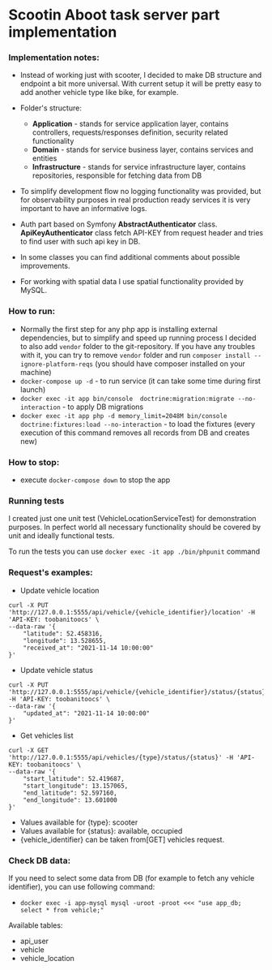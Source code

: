 # Scootin Aboot task server part implementation

### Implementation notes:

* Instead of working just with scooter, I decided to make DB structure and endpoint a bit more universal.
With current setup it will be pretty easy to add another vehicle type like bike, for example.

* Folder's structure:
  * **Application** - stands for service application layer, contains controllers, requests/responses definition, security related functionality
  * **Domain** - stands for service business layer, contains services and entities
  * **Infrastructure** - stands for service infrastructure layer, contains repositories, responsible for fetching data from DB

* To simplify development flow no logging functionality was provided, but for observability purposes in real production ready 
services it is very important to have an informative logs.

* Auth part based on Symfony **AbstractAuthenticator** class. **ApiKeyAuthenticator** class fetch API-KEY from request header
and tries to find user with such api key in DB.

* In some classes you can find additional comments about possible improvements.

* For working with spatial data I use spatial functionality provided by MySQL.

### How to run:

* Normally the first step for any php app is installing external dependencies, but to simplify and speed up running process
I decided to also add `vendor` folder to the git-repository. If you have any troubles with it, you can try to remove `vendor`
folder and run ```composer install --ignore-platform-reqs```  (you should have composer installed on your machine)
* ```docker-compose up -d``` - to run service (it can take some time during first launch)
* ```docker exec -it app bin/console  doctrine:migration:migrate --no-interaction``` - to apply DB migrations
* ```docker exec -it app php -d memory_limit=2048M bin/console doctrine:fixtures:load --no-interaction``` - to load the
  fixtures (every execution of this command removes all records from DB and creates new)

### How to stop:

* execute ```docker-compose down``` to stop the app

### Running tests

I created just one unit test (VehicleLocationServiceTest) for demonstration purposes. In perfect world all necessary
functionality should be covered by unit and ideally functional tests.

To run the tests you can use ```docker exec -it app ./bin/phpunit``` command

### Request's examples:

* Update vehicle location
```
curl -X PUT 'http://127.0.0.1:5555/api/vehicle/{vehicle_identifier}/location' -H 'API-KEY: toobanitoocs' \
--data-raw '{
    "latitude": 52.458316,
    "longitude": 13.528655,
    "received_at": "2021-11-14 10:00:00"
}'
```

* Update vehicle status
```
curl -X PUT 'http://127.0.0.1:5555/api/vehicle/{vehicle_identifier}/status/{status}' -H 'API-KEY: toobanitoocs' \
--data-raw '{
    "updated_at": "2021-11-14 10:00:00"
}'
```

* Get vehicles list
```
curl -X GET 'http://127.0.0.1:5555/api/vehicles/{type}/status/{status}' -H 'API-KEY: toobanitoocs' \
--data-raw '{
    "start_latitude": 52.419687,
    "start_longitude": 13.157065,
    "end_latitude": 52.597160,
    "end_longitude": 13.601000
}'
```

* Values available for {type}: scooter
* Values available for {status}: available, occupied
* {vehicle_identifier} can be taken from[GET] vehicles request.

### Check DB data:

If you need to select some data from DB (for example to fetch any vehicle identifier), you can use following command:
* ```docker exec -i app-mysql mysql -uroot -proot <<< "use app_db; select * from vehicle;"```

Available tables:
* api_user
* vehicle
* vehicle_location
